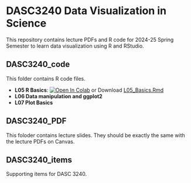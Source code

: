 # DASC3240 Data Visualization in Science

This repository contains lecture PDFs and R code for 2024-25 Spring Semester to learn data visualization using R and RStudio.


## DASC3240_code

This folder contains R code files.
- **L05 R Basics**: [![Open In Colab](https://colab.research.google.com/assets/colab-badge.svg)](https://colab.research.google.com/github/ong8181/DASC3240/blob/main/DASC3240_code/L05_RBasics.ipynb) or Download [L05_Basics.Rmd](https://github.com/ong8181/DASC3240/blob/main/DASC3240_code/L05_RBasics.Rmd)
- **L06 Data manipulation and ggplot2**
- **L07 Plot Basics**


## DASC3240_PDF

This foloder contains lecture slides. They should be exactly the same with the lecture PDFs on Canvas.


## DASC3240_items

Supporting items for DASC 3240.
